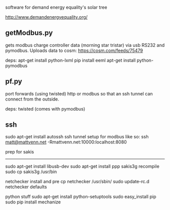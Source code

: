 software for demand energy equality's solar tree

http://www.demandenergyequality.org/

getModbus.py
------------
gets modbus charge controller data (morning star tristar) via usb RS232 and pymodbus. Uploads data to cosm: https://cosm.com/feeds/75479

deps:
apt-get install python-lxml
pip install eeml
apt-get install python-pymodbus
                 
pf.py
-----
port forwards (using twisted) http or modbus so that an ssh tunnel can connect from the outside.

deps:
twisted (comes with pymodbus)

ssh
---

sudo apt-get install autossh
ssh tunnel setup for modbus like so:
ssh matt@mattvenn.net -Rmattvenn.net:10000:localhost:8080

prep for sakis
_____________

sudo apt-get install libusb-dev
sudo apt-get install ppp
sakis3g recompile
sudo cp sakis3g /usr/bin


netchecker install and pre
cp netchecker /usr/sbin/
sudo update-rc.d netchecker defaults

python stuff
sudo apt-get install python-setuptools
sudo easy_install pip
sudo pip install mechanize
